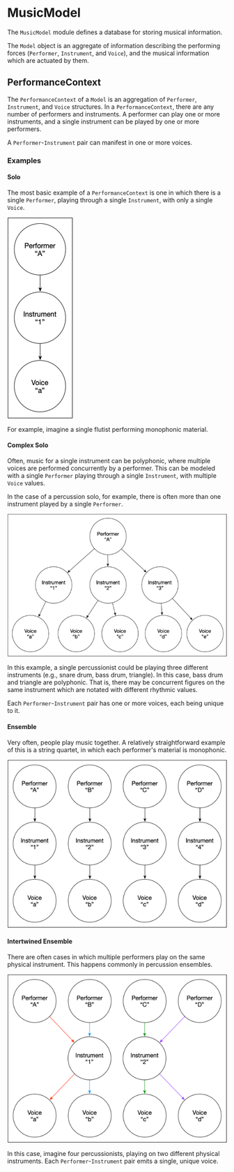 # MusicModel

The `MusicModel` module defines a database for storing musical information.

The `Model` object is an aggregate of information describing the performing forces (`Performer`, `Instrument`, and `Voice`), and the musical information which are actuated by them.

## PerformanceContext

The `PerformanceContext` of a `Model` is an aggregation of `Performer`, `Instrument`, and `Voice` structures. In a `PerformanceContext`, there are any number of performers and instruments. A performer can play one or more instruments, and a single instrument can be played by one or more performers. 

A `Performer`-`Instrument` pair can manifest in one or more voices.

### Examples

#### Solo

The most basic example of a `PerformanceContext` is one in which there is a single `Performer`, playing through a single `Instrument`, with only a single `Voice`.

![Simple Solo](Documentation/SimpleSoloExample.png "Simple Solo")

For example, imagine a single flutist performing monophonic material.

#### Complex Solo

Often, music for a single instrument can be polyphonic, where multiple voices are performed concurrently by a performer. This can be modeled with a single `Performer` playing through a single `Instrument`, with multiple `Voice` values.

In the case of a percussion solo, for example, there is often more than one instrument played by a single `Performer`.

![Complex Solo](Documentation/ComplexSoloExample.png "Complex Solo")

In this example, a single percussionist could be playing three different instruments (e.g., snare drum, bass drum, triangle). In this case, bass drum and triangle are polyphonic. That is, there may be concurrent figures on the same instrument which are notated with different rhythmic values.

Each `Performer`-`Instrument` pair has one or more voices, each being unique to it.

#### Ensemble

Very often, people play music together. A relatively straightforward example of this is a string quartet, in which each performer's material is monophonic.

![Simple Ensemble](Documentation/SimpleEnsembleExample.png "Simple Ensemble")

#### Intertwined Ensemble

There are often cases in which multiple performers play on the same physical instrument. This happens commonly in percussion ensembles.

![Intertwined Ensemble](Documentation/IntertwinedEnsembleExample.png "Intertwined Ensemble")

In this case, imagine four percussionists, playing on two different physical instruments. Each `Performer`-`Instrument` pair emits a single, unique voice.
